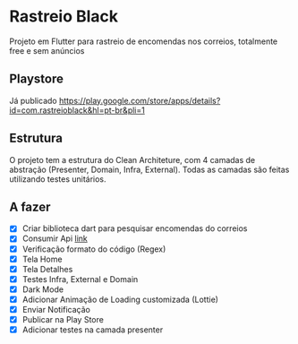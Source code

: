 # Rastreio Black

Projeto em Flutter para rastreio de encomendas nos correios, totalmente free e sem anúncios

## Playstore

Já publicado https://play.google.com/store/apps/details?id=com.rastreioblack&hl=pt-br&pli=1

## Estrutura

O projeto tem a estrutura do Clean Architeture, com 4 camadas de abstração (Presenter, Domain, Infra, External). Todas as camadas são feitas utilizando testes unitários.

## A fazer
 
- [x] Criar biblioteca dart para pesquisar encomendas do correios
- [x] Consumir Api [link](https://pub.dev/packages/correios_rastreio)
- [x] Verificação formato do código (Regex)
- [x] Tela Home
- [x] Tela Detalhes
- [x] Testes Infra, External e Domain
- [x] Dark Mode
- [x] Adicionar Animação de Loading customizada (Lottie)
- [x] Enviar Notificação
- [x] Publicar na Play Store
- [x] Adicionar testes na camada presenter
